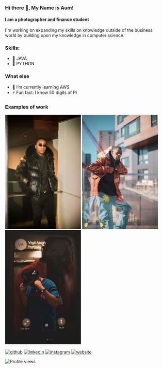 ### Hi there 👋, My Name is Aum!
#### I am a photographer and finance student
I'm working on expanding my skills on knowledge outside of the business world by building upon my knowledge in computer science. 

### Skills: 
* 🍫 JAVA
* 🐍 PYTHON

### What else
- 🌱 I’m currently learning AWS 
- ⚡ Fun fact: I know 50 digits of Pi 

### Examples of work

<img src="https://github.com/AumDubey/AumDubey/blob/main/IMG_0057.jpg" width="250" />  <img src="https://github.com/AumDubey/AumDubey/blob/main/IMG_0073.jpg" width="250" />  <img src="https://github.com/AumDubey/AumDubey/blob/main/IMG_0280%20(1).jpg" width= "250" />

[<img src='https://cdn.jsdelivr.net/npm/simple-icons@3.0.1/icons/github.svg' alt='github' height='40'>](https://github.com/AumDubey)  [<img src='https://cdn.jsdelivr.net/npm/simple-icons@3.0.1/icons/linkedin.svg' alt='linkedin' height='40'>](https://www.linkedin.com/in/https://www.linkedin.com/in/aum-dubey-6992221a2//)  [<img src='https://cdn.jsdelivr.net/npm/simple-icons@3.0.1/icons/instagram.svg' alt='instagram' height='40'>](https://www.instagram.com/https://www.instagram.com/aum1k//)  [<img src='https://cdn.jsdelivr.net/npm/simple-icons@3.0.1/icons/icloud.svg' alt='website' height='40'>](https://shotbyaum1k.pixieset.com/)  

![Profile views](https://gpvc.arturio.dev/AumDubey)  
